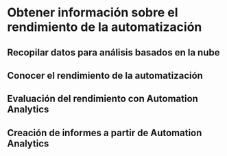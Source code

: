 # Obtener información sobre el rendimiento de la automatización

## Recopilar datos para análisis basados en la nube

## Conocer el rendimiento de la automatización

## Evaluación del rendimiento con Automation Analytics

## Creación de informes a partir de Automation Analytics